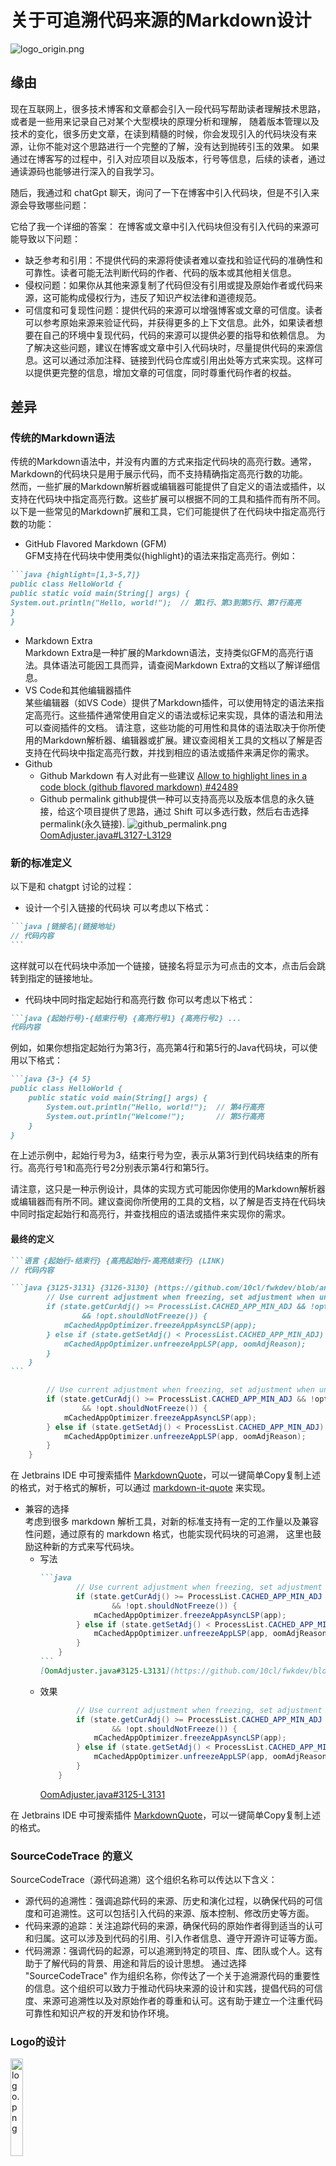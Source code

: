 # 关于可追溯代码来源的Markdown设计
![logo_origin.png](./.vuepress/public/images/logo_origin.png)

## 缘由
  现在互联网上，很多技术博客和文章都会引入一段代码写帮助读者理解技术思路，或者是一些用来记录自己对某个大型模块的原理分析和理解， 
随着版本管理以及技术的变化，很多历史文章，在读到精髓的时候，你会发现引入的代码块没有来源，让你不能对这个思路进行一个完整的了解，没有达到抛砖引玉的效果。
如果通过在博客写的过程中，引入对应项目以及版本，行号等信息，后续的读者，通过通读源码也能够进行深入的自我学习。

随后，我通过和 chatGpt 聊天，询问了一下在博客中引入代码块，但是不引入来源会导致哪些问题：

它给了我一个详细的答案：
在博客或文章中引入代码块但没有引入代码的来源可能导致以下问题：
- 缺乏参考和引用：不提供代码的来源将使读者难以查找和验证代码的准确性和可靠性。读者可能无法判断代码的作者、代码的版本或其他相关信息。
- 侵权问题：如果你从其他来源复制了代码但没有引用或提及原始作者或代码来源，这可能构成侵权行为，违反了知识产权法律和道德规范。
- 可信度和可复现性问题：提供代码的来源可以增强博客或文章的可信度。读者可以参考原始来源来验证代码，并获得更多的上下文信息。此外，如果读者想要在自己的环境中复现代码，代码的来源可以提供必要的指导和依赖信息。
为了解决这些问题，建议在博客或文章中引入代码块时，尽量提供代码的来源信息。这可以通过添加注释、链接到代码仓库或引用出处等方式来实现。这样可以提供更完整的信息，增加文章的可信度，同时尊重代码作者的权益。

## 差异
### 传统的Markdown语法
  传统的Markdown语法中，并没有内置的方式来指定代码块的高亮行数。通常，Markdown的代码块只是用于展示代码，而不支持精确指定高亮行数的功能。   
然而，一些扩展的Markdown解析器或编辑器可能提供了自定义的语法或插件，以支持在代码块中指定高亮行数。这些扩展可以根据不同的工具和插件而有所不同。  
以下是一些常见的Markdown扩展和工具，它们可能提供了在代码块中指定高亮行数的功能：

- GitHub Flavored Markdown (GFM)  
  GFM支持在代码块中使用类似{highlight}的语法来指定高亮行。例如：
````markdown
```java {highlight=[1,3-5,7]}  
public class HelloWorld {  
public static void main(String[] args) {  
System.out.println("Hello, world!");  // 第1行、第3到第5行、第7行高亮  
}  
}
````

- Markdown Extra  
  Markdown Extra是一种扩展的Markdown语法，支持类似GFM的高亮行语法。具体语法可能因工具而异，请查阅Markdown Extra的文档以了解详细信息。
- VS Code和其他编辑器插件  
  某些编辑器（如VS Code）提供了Markdown插件，可以使用特定的语法来指定高亮行。这些插件通常使用自定义的语法或标记来实现，具体的语法和用法可以查阅插件的文档。
  请注意，这些功能的可用性和具体的语法取决于你所使用的Markdown解析器、编辑器或扩展。建议查阅相关工具的文档以了解是否支持在代码块中指定高亮行数，并找到相应的语法或插件来满足你的需求。
- Github
  - Github Markdown
    有人对此有一些建议 [Allow to highlight lines in a code block (github flavored markdown) #42489](https://github.com/orgs/community/discussions/42489)
  - Github permalink
      github提供一种可以支持高亮以及版本信息的永久链接，给这个项目提供了思路，通过 Shift 可以多选行数，然后右击选择 permalink(永久链接).
      ![github_permalink.png](./.vuepress/public/images/github_permalink.png)
      [OomAdjuster.java#L3127-L3129](https://github.com/10cl/fwkdev/blob/bfdf83c54ee15fdd53e2ed1f69e6f6f3f1cc1fbb/dev/src/frameworks/base/services/core/java/com/android/server/am/OomAdjuster.java#L3127-L3129)

### 新的标准定义
以下是和 chatgpt 讨论的过程：

- 设计一个引入链接的代码块
可以考虑以下格式：
````markdown
```java [链接名](链接地址)
// 代码内容
```
````
这样就可以在代码块中添加一个链接，链接名将显示为可点击的文本，点击后会跳转到指定的链接地址。

- 代码块中同时指定起始行和高亮行数
你可以考虑以下格式：
````markdown
```java {起始行号}-{结束行号} {高亮行号1} {高亮行号2} ...
代码内容
````

例如，如果你想指定起始行为第3行，高亮第4行和第5行的Java代码块，可以使用以下格式：
````markdown
```java {3-} {4 5}
public class HelloWorld {
    public static void main(String[] args) {
        System.out.println("Hello, world!");  // 第4行高亮
        System.out.println("Welcome!");       // 第5行高亮
    }
}
````

在上述示例中，起始行号为3，结束行号为空，表示从第3行到代码块结束的所有行。高亮行号1和高亮行号2分别表示第4行和第5行。

请注意，这只是一种示例设计，具体的实现方式可能因你使用的Markdown解析器或编辑器而有所不同。建议查阅你所使用的工具的文档，以了解是否支持在代码块中同时指定起始行和高亮行，并查找相应的语法或插件来实现你的需求。

#### 最终的定义
````markdown
```语言 {起始行-结束行} {高亮起始行-高亮结束行} (LINK)
// 代码内容
````

````markdown
```java {3125-3131} {3126-3130} (https://github.com/10cl/fwkdev/blob/android-13.0.0_r52/dev/src/frameworks/base/services/core/java/com/android/server/am/OomAdjuster.java#3125-L3131)
        // Use current adjustment when freezing, set adjustment when unfreezing.
        if (state.getCurAdj() >= ProcessList.CACHED_APP_MIN_ADJ && !opt.isFrozen()
                && !opt.shouldNotFreeze()) {
            mCachedAppOptimizer.freezeAppAsyncLSP(app);
        } else if (state.getSetAdj() < ProcessList.CACHED_APP_MIN_ADJ) {
            mCachedAppOptimizer.unfreezeAppLSP(app, oomAdjReason);
        }
    }
```
````

```java {3125-3131} {3126-3130} (https://github.com/10cl/fwkdev/blob/android-13.0.0_r52/dev/src/frameworks/base/services/core/java/com/android/server/am/OomAdjuster.java#3125-L3131)
        // Use current adjustment when freezing, set adjustment when unfreezing.
        if (state.getCurAdj() >= ProcessList.CACHED_APP_MIN_ADJ && !opt.isFrozen()
                && !opt.shouldNotFreeze()) {
            mCachedAppOptimizer.freezeAppAsyncLSP(app);
        } else if (state.getSetAdj() < ProcessList.CACHED_APP_MIN_ADJ) {
            mCachedAppOptimizer.unfreezeAppLSP(app, oomAdjReason);
        }
    }
```
在 Jetbrains IDE 中可搜索插件 [MarkdownQuote](https://plugins.jetbrains.com/plugin/22311-markdownquote)，可以一键简单Copy复制上述的格式，对于格式的解析，可以通过
[markdown-it-quote](https://www.npmjs.com/package/markdown-it-quote) 来实现。

- 兼容的选择  
考虑到很多 markdown 解析工具，对新的标准支持有一定的工作量以及兼容性问题，通过原有的 markdown 格式，也能实现代码块的可追溯，
这里也鼓励这种新的方式来写代码块。
  - 写法
    ````markdown
    ```java
            // Use current adjustment when freezing, set adjustment when unfreezing.
            if (state.getCurAdj() >= ProcessList.CACHED_APP_MIN_ADJ && !opt.isFrozen()
                    && !opt.shouldNotFreeze()) {
                mCachedAppOptimizer.freezeAppAsyncLSP(app);
            } else if (state.getSetAdj() < ProcessList.CACHED_APP_MIN_ADJ) {
                mCachedAppOptimizer.unfreezeAppLSP(app, oomAdjReason);
            }
        }
    ```
    [OomAdjuster.java#3125-L3131](https://github.com/10cl/fwkdev/blob/android-13.0.0_r52/dev/src/frameworks/base/services/core/java/com/android/server/am/OomAdjuster.java#3125-L3131)
    ````
  - 效果
    ```java
            // Use current adjustment when freezing, set adjustment when unfreezing.
            if (state.getCurAdj() >= ProcessList.CACHED_APP_MIN_ADJ && !opt.isFrozen()
                    && !opt.shouldNotFreeze()) {
                mCachedAppOptimizer.freezeAppAsyncLSP(app);
            } else if (state.getSetAdj() < ProcessList.CACHED_APP_MIN_ADJ) {
                mCachedAppOptimizer.unfreezeAppLSP(app, oomAdjReason);
            }
        }
    ```
    [OomAdjuster.java#3125-L3131](https://github.com/10cl/fwkdev/blob/android-13.0.0_r52/dev/src/frameworks/base/services/core/java/com/android/server/am/OomAdjuster.java#3125-L3131)

在 Jetbrains IDE 中可搜索插件 [MarkdownQuote](markdownquote.toscl.com)，可以一键简单Copy复制上述的格式。

### SourceCodeTrace 的意义
SourceCodeTrace（源代码追溯）这个组织名称可以传达以下含义：

- 源代码的追溯性：强调追踪代码的来源、历史和演化过程，以确保代码的可信度和可追溯性。这可以包括引入代码的来源、版本控制、修改历史等方面。
- 代码来源的追踪：关注追踪代码的来源，确保代码的原始作者得到适当的认可和归属。这可以涉及到代码的引用、引入作者信息、遵守开源许可证等方面。
- 代码溯源：强调代码的起源，可以追溯到特定的项目、库、团队或个人。这有助于了解代码的背景、用途和背后的设计思想。
通过选择 "SourceCodeTrace" 作为组织名称，你传达了一个关于追溯源代码的重要性的信息。这个组织可以致力于推动代码块来源的设计和实践，提倡代码的可信度、来源可追溯性以及对原始作者的尊重和认可。这有助于建立一个注重代码可靠性和知识产权的开发和协作环境。

### Logo的设计

<img src="./.vuepress/public/logo.png" alt="logo.png" style="width: 20%;">

描述SourceCodeTrace组织的可能的logo设计方案：
Logo设计：
- 标志：使用一个简洁而有力的标志来代表SourceCodeTrace。可以尝试结合代码和追踪的元素，如拼图、箭头或放大镜等，以展示源代码的追溯和追踪的概念。
- 字体：选择现代、清晰的字体，使组织名称"SourceCodeTrace"易于辨识。
- 颜色：选择与代码相关的色彩，如深蓝、绿色或灰色，以传达专业性、可靠性和技术性。可以使用渐变色或不同色调来增加视觉吸引力。
示例设计描述： SourceCodeTrace的logo设计是一个简洁而现代的标志。标志的核心元素是一个由拼图和箭头组成的图形，形象地代表了对源代码的追溯和追踪。箭头的指向表示SourceCodeTrace组织致力于引导和推动代码块来源的设计。字体使用了清晰而简单的无衬线字体，以突出组织名称"SourceCodeTrace"。颜色方面，我们选择了深蓝色作为主要色调，结合浅蓝色渐变效果，以传达专业性和可靠性。

请注意，这只是一个示例设计描述，你可以根据自己的喜好和需求进行调整和修改。当设计Logo时，确保它与你的组织价值观和宣传目标相一致，并尽量保持简洁、易识别和具有独特性。最重要的是，确保Logo能够在不同尺寸和背景下保持清晰可见。如果需要进一步的设计或修改，可以咨询专业的图形设计师或使用在线Logo设计工具来实现你的想法。

### 如何推广这样的组织
要推广你的组织和传播组织的思想，你可以采取以下策略：

- 建立一个网站或在线平台：创建一个专门的网站或在线平台，介绍你的组织、宗旨和使命。在网站上提供关于代码块来源设计的信息、最佳实践、指南和资源，以便开发者和社区成员参考和学习。
  - [SourceCodeTrace](https://source.toscl.com)
- 社交媒体宣传：利用社交媒体平台，如Twitter、LinkedIn、Facebook等，建立组织的社交媒体账号。定期发布有关代码块来源的相关内容，包括观点分享、实用技巧、行业新闻、事件和活动等，吸引关注者并扩大影响力。
  - （微博、Twitter）
- 写博客或技术文章：撰写关于代码块来源设计的博客文章或技术文章，并在个人博客、技术平台或开发者社区上发布。通过分享见解、经验和最佳实践，吸引读者的关注并传播组织的思想。
    -（通过该新的标准写源码分析相关的博文，比如先以AOSP这套大的源码做分析）
- 参与技术社区和活动：积极参与技术社区、开发者论坛和相关行业活动。参与讨论、回答问题、分享经验，并提到你的组织和推动代码块来源的思想。建立个人和组织的声誉和影响力。
    - （在平台共享观点，答疑解惑）
- 合作和合作伙伴关系：与其他组织、社区或个人建立合作伙伴关系，共同推广代码块来源的设计和实践。合作可以包括共同举办活动、合作撰写文章或开发工具，共同传播组织的思想。
    - （找点人一起开发）
- 教育和培训：提供关于代码块来源设计和最佳实践的教育和培训。可以组织在线研讨会、工作坊、培训课程等，向开发者和技术社区传授相关知识和技能。
    - （做一些视频介绍一些源码的解析）
- 开源项目和工具：开发开源项目或工具，以促进代码块来源的设计和实践。通过开源项目的使用和贡献，推动组织的思想并获得更多的曝光和支持。
    - （Jetbrain IDE 插件、sublime 插件、 vuepress 插件）
以上策略可以相互结合，根据你的资源和目标受众来制定推广计划。持续不断地提供有价值的内容、积极参与社区和建立良好的合作关系，将有助于扩大你的组织的影响力和传播你的思想。


### 推动的意义
推动代码块来源的设计和传播相关的思想是有意义的。以下是一些原因：

- 提高代码可信度：指定代码块的来源可以增加代码的可信度。当读者知道代码的来源并能追溯其历史和演化过程时，他们更有信心使用和参考这些代码。
- 保护知识产权：通过推广代码块来源的设计，强调了对代码作者和原始来源的尊重和认可。这有助于保护知识产权，鼓励开发者遵守开源许可证和版权规定。
- 促进合作和共享：明确代码块的来源可以促进开发者之间的合作和共享。开发者可以更容易地找到和引用他人的代码，从而推动知识交流和协作。
- 提高代码可维护性：了解代码块的来源有助于提高代码的可维护性。当需要对代码进行修改、修复漏洞或添加新功能时，了解代码的来源可以更好地理解其设计意图和依赖关系。
- 社区建设和贡献：推动代码块来源的设计可以为技术社区的建设和贡献做出贡献。通过分享最佳实践、提供工具和资源，促进开发者之间的交流和共同成长。
虽然推广代码块来源的设计可能需要一定的努力和时间，但它对于提高代码质量、知识保护和社区建设都具有重要意义。通过传播这个思想，你可以为开发者和技术社区带来积极的影响，并促进更加可靠和可持续的软件开发实践。

